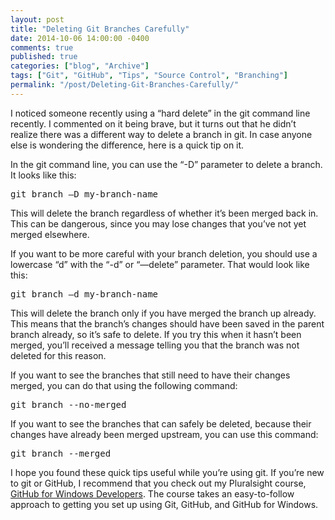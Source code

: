 ```yaml
---
layout: post
title: "Deleting Git Branches Carefully"
date: 2014-10-06 14:00:00 -0400
comments: true
published: true
categories: ["blog", "Archive"]
tags: ["Git", "GitHub", "Tips", "Source Control", "Branching"]
permalink: "/post/Deleting-Git-Branches-Carefully/"
---
```

<!-- more -->



<p>I noticed someone recently using a “hard delete” in the git command line recently. I commented on it being brave, but it turns out that he didn’t realize there was a different way to delete a branch in git. In case anyone else is wondering the difference, here is a quick tip on it.</p> <p>In the git command line, you can use the “-D” parameter to delete a branch. It looks like this:</p><pre class="brush: ps;">git branch –D my-branch-name
</pre>
<p>This will delete the branch regardless of whether it’s been merged back in. This can be dangerous, since you may lose changes that you’ve not yet merged elsewhere.</p>
<p>If you want to be more careful with your branch deletion, you should use a lowercase “d” with the “-d” or “—delete” parameter. That would look like this:</p><pre class="brush: ps;">git branch –d my-branch-name
</pre>
<p>This will delete the branch only if you have merged the branch up already. This means that the branch’s changes should have been saved in the parent branch already, so it’s safe to delete. If you try this when it hasn’t been merged, you’ll received a message telling you that the branch was not deleted for this reason.</p>
<p>If you want to see the branches that still need to have their changes merged, you can do that using the following command:</p><pre class="brush: ps;">git branch --no-merged
</pre>
<p>If you want to see the branches that can safely be deleted, because their changes have already been merged upstream, you can use this command:</p><pre class="brush: ps;">git branch --merged
</pre>
<p>I hope you found these quick tips useful while you’re using git. If you’re new to git or GitHub, I recommend that you check out my Pluralsight course, <a href="http://www.pluralsight.com/courses/github-windows-developers" target="_blank">GitHub for Windows Developers</a>. The course takes an easy-to-follow approach to getting you set up using Git, GitHub, and GitHub for Windows.</p>
